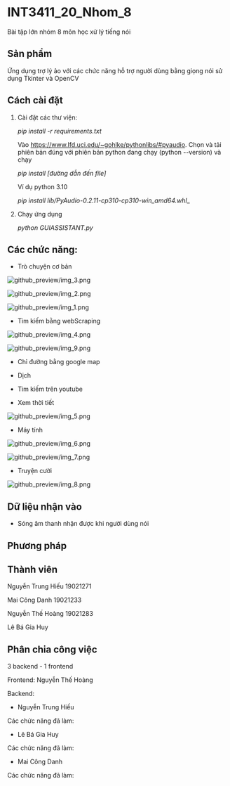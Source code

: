 # INT3411_20_Nhom_8
Bài tập lớn nhóm 8 môn học xử lý tiếng nói

## Sản phẩm
Ứng dụng trợ lý ảo với các chức năng hỗ trợ người dùng bằng giọng nói sử dụng Tkinter và OpenCV

## Cách cài đặt
1. Cài đặt các thư viện:

    _pip install -r requirements.txt_ 


    Vào https://www.lfd.uci.edu/~gohlke/pythonlibs/#pyaudio. Chọn và tải phiên bản đúng với phiên bản python đang chạy (python --version) và chạy 
    
    _pip install [đường dẫn đến file]_

    Ví dụ python 3.10

    _pip install lib/PyAudio-0.2.11-cp310-cp310-win_amd64.whl__

    
2. Chạy ứng dụng

    _python GUIASSISTANT.py_

## Các chức năng:

- Trò chuyện cơ bản

![github_preview/img_3.png](github_preview/img_3.png)

![github_preview/img_2.png](github_preview/img_2.png)

![github_preview/img_1.png](github_preview/img_1.png)


- Tìm kiếm bằng webScraping

![github_preview/img_4.png](github_preview/img_4.png)

![github_preview/img_9.png](github_preview/img_9.png)

- Chỉ đường bằng google map

- Dịch

- Tìm kiếm trên youtube

- Xem thời tiết

![github_preview/img_5.png](github_preview/img_5.png)

- Máy tính 

![github_preview/img_6.png](github_preview/img_6.png)

![github_preview/img_7.png](github_preview/img_7.png)

- Truyện cười

![github_preview/img_8.png](github_preview/img_8.png)

## Dữ liệu nhận vào

- Sóng âm thanh nhận được khi người dùng nói


## Phương pháp




## Thành viên
Nguyễn Trung Hiếu 19021271

Mai Công Danh 19021233

Nguyễn Thế Hoàng 19021283

Lê Bá Gia Huy 

## Phân chia công việc
3 backend - 1 frontend

Frontend: Nguyễn Thế Hoàng

Backend: 

- Nguyễn Trung Hiếu

Các chức năng đã làm:

- Lê Bá Gia Huy

Các chức năng đã làm:

- Mai Công Danh

Các chức năng đã làm:
